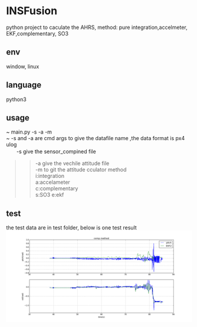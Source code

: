 # INSFusion
python project to caculate the AHRS, method: pure integration,accelmeter, EKF,complementary, SO3

## env
window, linux

## language
python3

## usage
~
main.py -s <sensorfile> -a <attfile> -m <method>  
 ~
 -s and -a are cmd args to give the datafile name ,the data format is px4 ulog  
　　-s give the sensor_compined file  
>>-a give the vechile attitude file  
-m to git the attitude cculator method   
>>i:integration  
>>a:accelameter  
>>c:complementary  
>>s:SO3
>>e:ekf  

## test
the test data are in test folder, below is one test result
![Image text](https://github.com/akstuki/INSFusion/blob/master/img/com.png)
